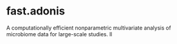 # fast.adonis
A computationally efficient nonparametric multivariate analysis of microbiome data for large-scale studies.
ll
